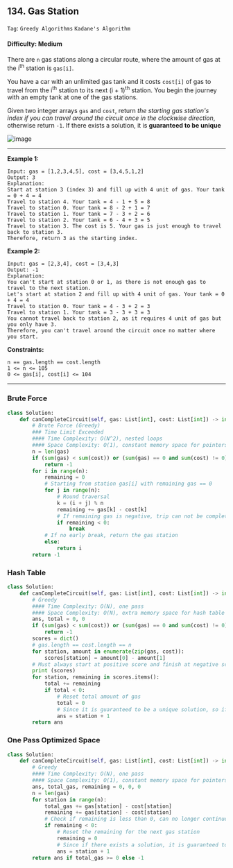 ## 134. Gas Station

```Tag```: ```Greedy Algorithms``` ```Kadane's Algorithm```

#### Difficulty: Medium

There are ```n``` gas stations along a circular route, where the amount of gas at the i<sup>th</sup> station is ```gas[i]```.

You have a car with an unlimited gas tank and it costs ```cost[i]``` of gas to travel from the i<sup>th</sup> station to its next (i + 1)<sup>th</sup> station. You begin the journey with an empty tank at one of the gas stations.

Given two integer arrays ```gas``` and ```cost```, return _the starting gas station's index if you can travel around the circuit once in the clockwise direction_, otherwise return ```-1```. If there exists a solution, it is __guaranteed to be unique__

![image](https://user-images.githubusercontent.com/35042430/211134538-5cb35184-b54f-40cf-97a9-ff6a290d9ffc.png)

---

__Example 1:__
```
Input: gas = [1,2,3,4,5], cost = [3,4,5,1,2]
Output: 3
Explanation:
Start at station 3 (index 3) and fill up with 4 unit of gas. Your tank = 0 + 4 = 4
Travel to station 4. Your tank = 4 - 1 + 5 = 8
Travel to station 0. Your tank = 8 - 2 + 1 = 7
Travel to station 1. Your tank = 7 - 3 + 2 = 6
Travel to station 2. Your tank = 6 - 4 + 3 = 5
Travel to station 3. The cost is 5. Your gas is just enough to travel back to station 3.
Therefore, return 3 as the starting index.
```

__Example 2:__
```
Input: gas = [2,3,4], cost = [3,4,3]
Output: -1
Explanation:
You can't start at station 0 or 1, as there is not enough gas to travel to the next station.
Let's start at station 2 and fill up with 4 unit of gas. Your tank = 0 + 4 = 4
Travel to station 0. Your tank = 4 - 3 + 2 = 3
Travel to station 1. Your tank = 3 - 3 + 3 = 3
You cannot travel back to station 2, as it requires 4 unit of gas but you only have 3.
Therefore, you can't travel around the circuit once no matter where you start.
```

__Constraints:__
```
n == gas.length == cost.length
1 <= n <= 105
0 <= gas[i], cost[i] <= 104
```

---

### Brute Force 

```Python
class Solution:
    def canCompleteCircuit(self, gas: List[int], cost: List[int]) -> int:
        # Brute Force (Greedy)
        ### Time Limit Exceeded
        #### Time Complexity: O(N^2), nested loops
        #### Space Complexity: O(1), constant memory space for pointers
        n = len(gas)
        if (sum(gas) < sum(cost)) or (sum(gas) == 0 and sum(cost) != 0):
            return -1
        for i in range(n):
            remaining = 0
            # Starting from station gas[i] with remaining gas == 0
            for j in range(n):
                # Round traversal
                k = (i + j) % n
                remaining += gas[k] - cost[k]
                # If remaining gas is negative, trip can not be completed, break out of the loop for next gas station
                if remaining < 0:
                    break
            # If no early break, return the gas station
            else:
                return i
        return -1
```

### Hash Table

```Python
class Solution:
    def canCompleteCircuit(self, gas: List[int], cost: List[int]) -> int:
        # Greedy
        #### Time Complexity: O(N), one pass
        #### Space Complexity: O(N), extra memory space for hash table
        ans, total = 0, 0
        if (sum(gas) < sum(cost)) or (sum(gas) == 0 and sum(cost) != 0):
            return -1
        scores = dict()
        # gas.length == cost.length == n
        for station, amount in enumerate(zip(gas, cost)):
            scores[station] = amount[0] - amount[1]
        # Must always start at positive score and finish at negative score. scores[i] + scores[i+1] > 0
        print (scores)
        for station, remaining in scores.items():
            total += remaining
            if total < 0:
                # Reset total amount of gas
                total = 0
                # Since it is guaranteed to be a unique solution, so if it is not current station, it might be the next station
                ans = station + 1
        return ans
```

### One Pass Optimized Space

```Python
class Solution:
    def canCompleteCircuit(self, gas: List[int], cost: List[int]) -> int:
        # Greedy
        #### Time Complexity: O(N), one pass
        #### Space Complexity: O(1), constant memory space for pointers
        ans, total_gas, remaining = 0, 0, 0
        n = len(gas)
        for station in range(n):
            total_gas += gas[station] - cost[station]
            remaining += gas[station] - cost[station]
            # Check if remaining is less than 0, can no longer continue.
            if remaining < 0:
                # Reset the remaining for the next gas station
                remaining = 0
                # Since if there exists a solution, it is guaranteed to be unique, so it the answer is not the current station where the remaining gas is negative, it will be the next one
                ans = station + 1
        return ans if total_gas >= 0 else -1
```

